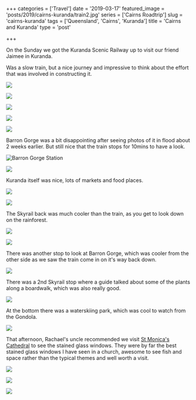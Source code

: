 +++
categories = ['Travel']
date = '2019-03-17'
featured_image = 'posts/2019/cairns-kuranda/train2.jpg'
series = ['Cairns Roadtrip']
slug = 'cairns-kuranda'
tags = ['Queensland', 'Cairns', 'Kuranda']
title = 'Cairns and Kuranda'
type = 'post'

+++

On the Sunday we got the Kuranda Scenic Railway up to visit our friend Jaimee in Kuranda.

Was a slow train, but a nice journey and impressive to think about the effort that was involved in constructing it.

![](train1.jpg "")

![](train2.jpg "")

![](train3.jpg "")

![](train4.jpg "")

![](train5.jpg "")

Barron Gorge was a bit disappointing after seeing photos of it in flood about 2 weeks earlier.
But still nice that the train stops for 10mins to have a look.

![](train6.jpg "Barron Gorge Station")

![](train7.jpg"")

Kuranda itself was nice, lots of markets and food places.

![](kuranda.jpg "")

![](barronriver.jpg "")

The Skyrail back was much cooler than the train, as you get to look down on the rainforest.

![](skyrail1.jpg "")

![](skyrail2.jpg "")

There was another stop to look at Barron Gorge, which was cooler from the other side as we saw the train come in on it's way back down.

![](skyrail3.jpg "")

There was a 2nd Skyrail stop where a guide talked about some of the plants along a boardwalk, which was also really good.

![](skyrail4.jpg "")

At the bottom there was a waterskiing park, which was cool to watch from the Gondola.

![](skyrail5.jpg "")

That afternoon, Rachael's uncle recommended we visit [St Monica's Cathedral](http://www.cairns.catholic.org.au/documents/peacewindows.html) to see the stained glass windows. They were by far the best stained glass windows I have seen in a church, awesome to see fish and space rather than the typical themes and well worth a visit.

![](cathedral1.jpg "")

![](cathedral2.jpg "")

![](cathedral3.jpg "")